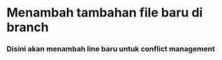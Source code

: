 # Menambah tambahan file baru di branch
### Disini akan menambah line baru untuk conflict management
